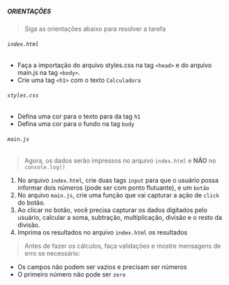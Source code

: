 ##### ORIENTAÇÔES
> Siga as orientações abaixo para resolver a tarefa

###### `index.html`
 - Faça a importação do arquivo styles.css na tag `<head>` e do arquivo main.js na tag `<body>`.
 - Crie uma tag `<h1>` com o texto `Calculadora`

###### `styles.css`
 - Defina uma cor para o texto para da tag `h1`
 - Defina uma cor para o fundo na tag `body`
 
###### `main.js`
> Agora, os dados serão impressos no arquivo `index.html` e **NÃO** no `console.log()`

1. No arquivo `index.html`, crie duas tags `input` para que o usuário possa informar dois números (pode ser com ponto flutuante), e um `botão`
2. No arquivo `main.js`, crie uma função que vai capturar a ação de `click` do botão.
3. Ao clicar no botão, você precisa capturar os dados digitados pelo usuário, calcular a soma, subtração, multiplicação, divisão e o resto da divisão.
4. Imprima os resultados no arquivo `index.html` os resultados

 > Antes de fazer os cálculos, faça validações e mostre mensagens de erro se necessário:
  - Os campos não podem ser vazios e precisam ser números
  - O primeiro número não pode ser `zero`
